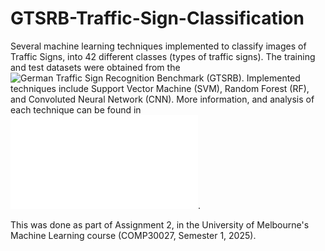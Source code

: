 # GTSRB-Traffic-Sign-Classification

Several machine learning techniques implemented to classify images of Traffic Signs, into 42 different classes (types of traffic signs). The training and test datasets were obtained from the ![German Traffic Sign Recognition Benchmark](https://www.kaggle.com/datasets/meowmeowmeowmeowmeow/gtsrb-german-traffic-sign) (GTSRB). Implemented techniques include Support Vector Machine (SVM), Random Forest (RF), and Convoluted Neural Network (CNN). More information, and analysis of each technique can be found in ![report.pdf](/report.pdf).

This was done as part of Assignment 2, in the University of Melbourne's Machine Learning course (COMP30027, Semester 1, 2025).
